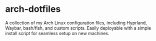 # arch-dotfiles
A collection of my Arch Linux configuration files, including Hyprland, Waybar, bash/fish, and custom scripts. Easily deployable with a simple install script for seamless setup on new machines.
